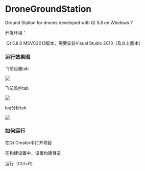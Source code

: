 # DroneGroundStation
Ground Station for drones developed with Qt 5.8 on Windows 7

开发环境：

​	Qt 5.8.0 MSVC2013版本，需要安装Visual Studio 2013（及以上版本）

### 运行效果图

飞前设置tab

![](https://raw.githubusercontent.com/strawdiving/DroneGroundStation/master/runImages/1.PNG)

飞前监控tab

![](https://raw.githubusercontent.com/strawdiving/DroneGroundStation/master/runImages/2.PNG)

log分析tab

![](https://raw.githubusercontent.com/strawdiving/DroneGroundStation/master/runImages/3.PNG)

### 如何运行

在Qt Creator中打开项目

在构建设置中，设置构建目录

运行（Ctrl+R）



